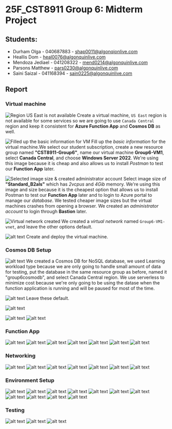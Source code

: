 # 25F_CST8911 Group 6: Midterm Project

## Students:

- Durham Olga - 040687883 - shap0011@algonqionlive.com
- Heallis Dom - heal0076@algonquinlive.com
- Mendoza Jediael - 041208322 - mend0214@algonquinlive.com
- Parsons Matthew - pars0230@algonquinlive.com
- Saini Saizal - 041168394 - sain0225@algonquinlive.com

## Report

### Virtual machine

![Region US East is not available](./screenshots/image-35.png)
Create a virtual machine, `US East` region is not available for some services so we are going to use `Canada Central` region and keep it consistent for **Azure Function App** and **Cosmos DB** as well.

![Filled up the basic information for VM](./screenshots/image-8.png)
Fill up the _basic information_ for the virtual machine.We select our student subscription, create a new resource group named **"CST8911-Group6"**, name our virtual machine **Group6-VM1**, select **Canada Central**, and choose **Windows Server 2022**. We're using this image because it is cheap and also allows us to install _Postman_ to test our **Function App** later.

![Selected image size & created administrator account](./screenshots/image-9.png)
Select image size of **"Standard_B2als"** which has _2vcpus_ and _4Gib_ memory. We're using this image and size because it is the cheapest option that allows us to install Postman to test our **Function App** later and to login to Azure portal to manage our _database_. We tested cheaper image sizes but the virtual machines crashes from opening a browser. We created an _administrator account_ to login through **Bastion** later.

![Virtual network created](./screenshots/image-10.png)
We created a _virtual network_ named `Group6-VM1-vnet`, and leave the other options default.

![alt text](./screenshots/image-11.png)
Create and deploy the virtual machine.

### Cosmos DB Setup

![alt text](./screenshots/image.png)
We created a Cosmos DB for NoSQL database, we used Learning workload type because we are only going to handle small amount of data for testing, put the database in the same resource group as before, named it "group6cosmodb", and select Canada Central region. We use serverless to minimize cost because we're only going to be using the datase when the function application is running and will be paused for most of the time.

![alt text](./screenshots/image-2.png)
Leave these default.

![alt text](./screenshots/image-3.png)

![alt text](./screenshots/image-4.png)
![alt text](./screenshots/image-41.png)

### Function App

![alt text](./screenshots/image-6.png)
![alt text](./screenshots/image-12.png)
![alt text](./screenshots/image-43.png)
![alt text](./screenshots/image-44.png)
![alt text](./screenshots/image-45.png)
![alt text](./screenshots/image-16.png)
![alt text](./screenshots/image-46.png)

### Networking

![alt text](./screenshots/image-17.png)
![alt text](./screenshots/image-18.png)
![alt text](./screenshots/image-19.png)
![alt text](./screenshots/image-20.png)
![alt text](./screenshots/image-21.png)
![alt text](./screenshots/image-22.png)
![alt text](./screenshots/image-24.png)

### Environment Setup

![alt text](./screenshots/image-26.png)
![alt text](./screenshots/image-27.png)
![alt text](./screenshots/image-34.png)
![alt text](./screenshots/image-32.png)
![alt text](./screenshots/image-33.png)
![alt text](./screenshots/image-42.png)
![alt text](./screenshots/image-37.png)
![alt text](./screenshots/image-39.png)
![alt text](./screenshots/image-38.png)
![alt text](./screenshots/image-36.png)
![alt text](./screenshots/image-40.png)

### Testing

![alt text](./screenshots/image-30.png)
![alt text](./screenshots/image-29.png)
![alt text](./screenshots/image-31.png)
